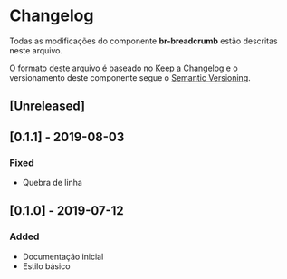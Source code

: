 # Changelog
Todas as modificações do componente **br-breadcrumb** estão descritas neste arquivo.

O formato deste arquivo é baseado no [Keep a Changelog](https://keepachangelog.com/en/1.0.0/) e o versionamento deste componente segue o [Semantic Versioning](https://semver.org/spec/v2.0.0.html).

## [Unreleased]

## [0.1.1] - 2019-08-03
### Fixed
- Quebra de linha

## [0.1.0] - 2019-07-12
### Added
- Documentação inicial
- Estilo básico
